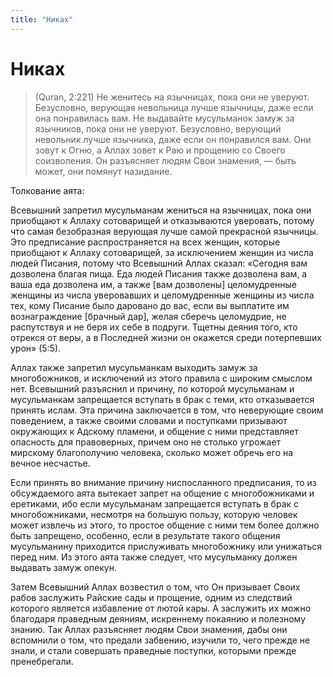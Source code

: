```yaml
---
title: "Никах"
---
```


# Никах

>(Quran, 2:221) Не женитесь на язычницах, пока они не уверуют.
>Безусловно, верующая невольница лучше язычницы, даже если она
>понравилась вам. Не выдавайте мусульманок замуж за язычников, пока они
>не уверуют. Безусловно, верующий невольник лучше язычника, даже если он
>понравился вам. Они зовут к Огню, а Аллах зовет к Раю и прощению со
>Своего соизволения. Он разъясняет людям Свои знамения, — быть может, они
>помянут назидание.

Толкование аята:

Всевышний запретил мусульманам жениться на язычницах, пока они приобщают
к Аллаху сотоварищей и отказываются уверовать, потому что самая
безобразная верующая лучше самой прекрасной язычницы. Это предписание
распространяется на всех женщин, которые приобщают к Аллаху сотоварищей,
за исключением женщин из числа людей Писания, потому что Всевышний Аллах
сказал: «Сегодня вам дозволена благая пища. Еда людей Писания также
дозволена вам, а ваша еда дозволена им, а также [вам дозволены]
целомудренные женщины из числа уверовавших и целомудренные женщины из
числа тех, кому Писание было даровано до вас, если вы выплатите им
вознаграждение [брачный дар], желая сберечь целомудрие, не распутствуя и
не беря их себе в подруги. Тщетны деяния того, кто отрекся от веры, а в
Последней жизни он окажется среди потерпевших урон» (5:5).

Аллах также запретил мусульманкам выходить замуж за многобожников, и
исключений из этого правила с широким смыслом нет. Всевышний разъяснил и
причину, по которой мусульманам и мусульманкам запрещается вступать в
брак с теми, кто отказывается принять ислам. Эта причина заключается в
том, что неверующие своим поведением, а также своими словами и
поступками призывают окружающих к Адскому пламени, и общение с ними
представляет опасность для правоверных, причем оно не столько угрожает
мирскому благополучию человека, сколько может обречь его на вечное
несчастье.

Если принять во внимание причину ниспосланного предписания, то из
обсуждаемого аята вытекает запрет на общение с многобожниками и
еретиками, ибо если мусульманам запрещается вступать в брак с
многобожниками, несмотря на большую пользу, которую человек может
извлечь из этого, то простое общение с ними тем более должно быть
запрещено, особенно, если в результате такого общения мусульманину
приходится прислуживать многобожнику или унижаться перед ним. Из этого
аята также следует, что мусульманку должен выдавать замуж опекун.

Затем Всевышний Аллах возвестил о том, что Он призывает Своих рабов
заслужить Райские сады и прощение, одним из следствий которого является
избавление от лютой кары. А заслужить их можно благодаря праведным
деяниям, искреннему покаянию и полезному знанию. Так Аллах разъясняет
людям Свои знамения, дабы они вспомнили о том, что предали забвению,
изучили то, чего прежде не знали, и стали совершать праведные поступки,
которыми прежде пренебрегали.
